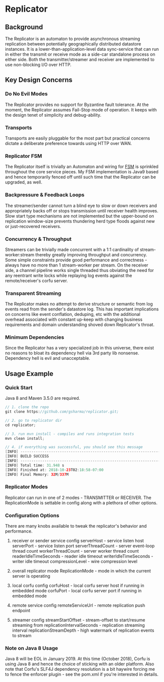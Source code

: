 # Replicator

## Background
The Replicator is an automaton to provide asynchronous streaming replication between potentially geographically distributed datastore instances. It is a lower-than-application-level data sync-service that can run in either the transmit or receive mode as a side-car standalone process on either side. Both the transmitter/streamer and receiver are implemented to use non-blocking I/O over HTTP.

## Key Design Concerns

### Do No Evil Modes
The Replicator provides no support for Byzantine fault tolerance. At the moment, the Replicator assumes Fail-Stop mode of operation. It keeps with the design tenet of simplicity and debug-ability.

### Transports
Transports are easily pluggable for the most part but practical concerns dictate a deliberate preference towards using HTTP over WAN.

### Replicator FSM
The Replicator itself is trivially an Automaton and wiring for [FSM](https://github.com/gsharma/state-machine) is sprinkled throughout the core service pieces. My FSM implementation is Java9 based and hence temporarily fenced off until such time that the Replicator can be upgraded, as well.

### Backpressure & Feedback Loops
The streamer/sender cannot turn a blind eye to slow or down receivers and appropriately backs off or stops transmission until receiver health improves. Slow start type mechanisms are not implemented but the upper-bound on replication window-size prevents thundering herd type floods against new or just-recovered receivers.

### Concurrency & Throughput
Streamers can be trivially made concurrent with a 1:1 cardinality of stream-worker:stream thereby greatly improving throughput and concurrency. Some simple constraints provide good performance and correctness - always have no more than 1 stream-worker per stream. On the receiver side, a channel pipeline works single threaded thus obviating the need for any reentrant write locks while replaying log events against the remote/receiver's corfu server.

### Transparent Streaming
The Replicator makes no attempt to derive structure or semantic from log events read from the sender's datastore log. This has important implications on concerns like event conflation, deduping, etc with the additional overhead associated with constant up-keep with changing business requirements and domain understanding shoved down Replicator's throat.

### Minimum Dependencies
Since the Replicator has a very specialized job in this universe, there exist no reasons to bloat its dependency hell via 3rd party lib nonsense. Dependency hell is evil and unacceptable.

## Usage Example
### Quick Start
Java 8 and Maven 3.5.0 are required.
```java
// 1. clone the repo
git clone https://github.com/gsharma/replicator.git;

// 2. go to replicator dir
cd replicator;

// 3. run mvn install - compiles and runs integration tests
mvn clean install;

// 4. if everything was successful, you should see this message
[INFO] ------------------------------------------------------------------------
[INFO] BUILD SUCCESS
[INFO] ------------------------------------------------------------------------
[INFO] Total time: 31.948 s
[INFO] Finished at: 2018-10-23T02:18:58-07:00
[INFO] Final Memory: 32M/337M
```

### Replicator Modes
Replicator can run in one of 2 modes - TRANSMITTER or RECEIVER. The ReplicationMode is settable in config along with a plethora of other options.

### Configuration Options
There are many knobs available to tweak the replicator's behavior and performance.

1. receiver or sender service config
serverHost - service listen host
serverPort - service listen port
serverThreadCount - server event-loop thread count
workerThreadCount - server worker thread count
readerIdleTimeSeconds - reader idle timeout
writerIdleTimeSeconds - writer idle timeout
compressionLevel - wire compression level

2. overall replicator mode
ReplicationMode - mode in which the current server is operating

3. local corfu config
corfuHost - local corfu server host if running in embedded mode
corfuPort - local corfu server port if running in embedded mode

4. remote service config
remoteServiceUrl - remote replication push endpoint

5. streamer config
streamStartOffset - stream-offset to start/resume streaming from
replicationIntervalSeconds - replication streaming interval
replicationStreamDepth - high watermark of replication events to stream

### Note on Java 8 Usage
Java 8 will be EOL in January 2019. At this time (October 2018), Corfu is using Java 8 and hence the choice of sticking with an older platform. Also note that Corfu's SLF4J dependency resolution is a bit haywire forcing me to fence the enforcer plugin - see the pom.xml if you're interested in details.

